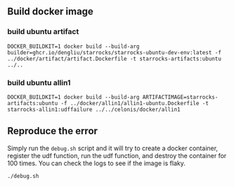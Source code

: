 ## Build docker image
### build ubuntu artifact
```shell
DOCKER_BUILDKIT=1 docker build --build-arg builder=ghcr.io/dengliu/starrocks/starrocks-ubuntu-dev-env:latest -f ../docker/artifact/artifact.Dockerfile -t starrocks-artifacts:ubuntu ../..
```
### build ubuntu allin1
```shell
DOCKER_BUILDKIT=1 docker build --build-arg ARTIFACTIMAGE=starrocks-artifacts:ubuntu -f ../docker/allin1/allin1-ubuntu.Dockerfile -t starrocks-allin1:udffailure ../../celonis/docker/allin1
```

## Reproduce the error
Simply run the `debug.sh` script and it will try to create a docker container, register the udf function, run the udf function, and destroy the container for 100 times. You can check the logs to see if the image is flaky.
```shell
./debug.sh
```
